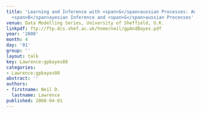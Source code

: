 ```yaml
---
title: 'Learning and Inference with <span>G</span>aussian Processes: An Overview of
  <span>B</span>ayesian Inference and <span>G</span>aussian Processes'
venue: Data Modelling Series, University of Sheffield, U.K.
linkpdf: ftp://ftp.dcs.shef.ac.uk/home/neil/gpAndBayes.pdf
year: '2008'
month: 4
day: '01'
group: ''
layout: talk
key: Lawrence:gpbayes08
categories:
- Lawrence:gpbayes08
abstract: ''
authors:
- firstname: Neil D.
  lastname: Lawrence
published: 2008-04-01
---
```

